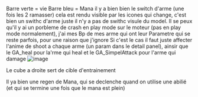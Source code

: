 Barre verte = vie 
 Barre bleu = Mana
 il y a bien bien le switch d'arme (une fois les 2 ramasser) cela est rendu visible par les icones qui change, c'est bien un swithc d'arme juste il n'y a pas de swithc visule du model.
Il se peux qu'il y ai un porbleme de crash en play mode sur le moteur (pas en play mode normalement), j'ai mes Bp de mes arme qui ont leur Parametre qui se reste parfois, pour une raison que j'ignore 
Si c'est le cas il faut juste affecter l'anime de shoot a chaque arme (un param dans le detail panel), ainsir que le GA_heal pour la'rme qui heal et le GA_SimpelAttack pour l'arme qui damage 
![image](https://github.com/Stanpac/FPSAbility/assets/99252047/f90051d6-ffa9-4d1e-8c09-eb45938eece2)


Le cube a droite sert de cible d'entrainement

Il ya  bien une regen de Mana, qui se declenche quand on utilise une abilié (et qui se termine une fois que le mana est plein)
